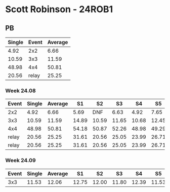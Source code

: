 # Scott Robinson - 24ROB1

## PB
|Single|Event|Average|
|----|----|----|
|4.92|2x2|6.66|
|10.59|3x3|11.59|
|48.98|4x4|50.81|
|20.56|relay|25.25|
### Week 24.08
|Event|Single|Average|S1|S2|S3|S4|S5|
|-----|-------|------|--|--|--|--|--|
|2x2|4.92|6.66|5.69|DNF|6.63|4.92|7.65|
|3x3|10.59|11.59|14.89|10.59|11.65|10.68|12.45|
|4x4|48.98|50.81|54.18|50.87|52.26|48.98|49.29|
|relay|20.56|25.25|31.61|20.56|25.05|23.99|26.71|
|relay|20.56|25.25|31.61|20.56|25.05|23.99|26.71|
### Week 24.09
|Event|Single|Average|S1|S2|S3|S4|S5|
|-----|-------|------|--|--|--|--|--|
|3x3|11.53|12.06|12.75|12.00|11.80|12.39|11.53|
